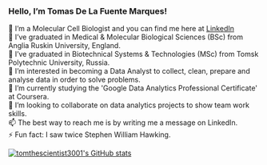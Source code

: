 ### Hello, I’m Tomas De La Fuente Marques!

👋 I’m a Molecular Cell Biologist and you can find me here at [LinkedIn](https://www.linkedin.com/in/tomthescientist3001/) <br>
🏫 I’ve graduated in Medical & Molecular Biological Sciences (BSc) from Anglia Ruskin University, England. <br>
🏫 I’ve graduated in Biotechnical Systems & Technologies (MSc) from Tomsk Polytechnic University, Russia. <br>
👀 I’m interested in becoming a Data Analyst to collect, clean, prepare and analyse data in order to solve problems. <br>
🌱 I’m currently studying the 'Google Data Analytics Professional Certificate' at Coursera. <br>
💞️ I’m looking to collaborate on data analytics projects to show team work skills. <br>
📫 The best way to reach me is by writing me a message on LinkedIn. <br>
⚡ Fun fact: I saw twice Stephen William Hawking. <br>



[![tomthescientist3001's GitHub stats](https://github-readme-stats.vercel.app/api?username=tomthescientist3001)](https://github.com/tomthescientist3001/github-readme-stats)

<!---
tomthescientist3001/tomthescientist3001 is a ✨ special ✨ repository because its `README.md` (this file) appears on your GitHub profile.
You can click the Preview link to take a look at your changes.
--->

